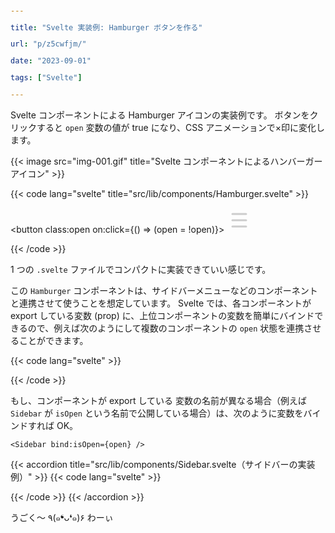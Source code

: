 ```yaml
---
title: "Svelte 実装例: Hamburger ボタンを作る"
url: "p/z5cwfjm/"
date: "2023-09-01"
tags: ["Svelte"]
---
```


Svelte コンポーネントによる Hamburger アイコンの実装例です。
ボタンをクリックすると `open` 変数の値が true になり、CSS アニメーションで×印に変化します。

{{< image src="img-001.gif" title="Svelte コンポーネントによるハンバーガーアイコン" >}}

{{< code lang="svelte" title="src/lib/components/Hamburger.svelte" >}}
<script lang="ts">
	export let open = false;
</script>

<button class:open on:click={() => (open = !open)}>
	<svg width="40" height="40">
		<line id="top" x1="9" y1="10" x2="31" y2="10" />
		<line id="middle" x1="9" y1="20" x2="31" y2="20" />
		<line id="bottom" x1="9" y1="30" x2="31" y2="30" />
	</svg>
</button>

<style>
	button {
		display: inline-block;
		width: 40px;
		height: 40px;
		padding: 0;
		cursor: pointer;
		border: none;
		background: #333;
		box-shadow: inset 0 0 0 2px #cccccc; /* 内側に枠を付ける */
		z-index: 20; /* （これは必要に応じて）他の要素より上に表示する */
	}

	button:hover {
		background: #555;
	}

	svg line {
		stroke: currentColor;
		stroke-linecap: round;
		stroke-width: 3;
		stroke: #cccccc;
		transition: transform 0.2s ease-in-out;
	}

	.open #top {
		transform: translate(13px, -1px) rotate(45deg);
	}

	.open #middle {
		opacity: 0;
	}

	.open #bottom {
		transform: translate(-15px, 13px) rotate(-45deg);
	}
</style>
{{< /code >}}

1 つの `.svelte` ファイルでコンパクトに実装できていい感じです。

この `Hamburger` コンポーネントは、サイドバーメニューなどのコンポーネントと連携させて使うことを想定しています。
Svelte では、各コンポーネントが export している変数 (prop) に、上位コンポーネントの変数を簡単にバインドできるので、例えば次のようにして複数のコンポーネントの `open` 状態を連携させることができます。

{{< code lang="svelte" >}}
<script lang="ts">
	import Hamburger from '$lib/components/Hamburger.svelte';
	import Sidebar from '$lib/components/Sidebar.svelte';

	let open = false; // この変数で Hamburger と Sidebar の状態を同期する
</script>

<Hamburger bind:open />
<Sidebar bind:open />
{{< /code >}}

もし、コンポーネントが export している 変数の名前が異なる場合（例えば `Sidebar` が `isOpen` という名前で公開している場合）は、次のように変数をバインドすれば OK。

```svelte
<Sidebar bind:isOpen={open} />
```

{{< accordion title="src/lib/components/Sidebar.svelte（サイドバーの実装例）" >}}
{{< code lang="svelte" >}}
<script lang="ts">
	export let open = false;
</script>

<aside class:open>
	<nav>
		<a href="#about">About</a>
		<a href="#blog">Blog</a>
	</nav>
</aside>

<style>
	aside {
		position: fixed;
		top: 0;
		left: -200px;
		width: 200px;
		height: 100vh;
		background: #333333;
		transition: left 0.2s ease-in-out;
	}

	nav {
		padding: 2em 0;
	}

	a {
		display: block;
		padding: 0.5em 0.8em;
		color: white;
		text-decoration: none;
	}

	a:hover {
		background: #555555;
	}

	.open {
		left: 0;
	}
</style>
{{< /code >}}
{{< /accordion >}}

うごく～ ٩(๑❛ᴗ❛๑)۶ わーぃ

